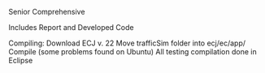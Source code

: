 Senior Comprehensive

Includes Report and Developed Code

Compiling: Download ECJ v. 22
			Move trafficSim folder into ecj/ec/app/
			Compile (some problems found on Ubuntu)
			All testing compilation done in Eclipse


